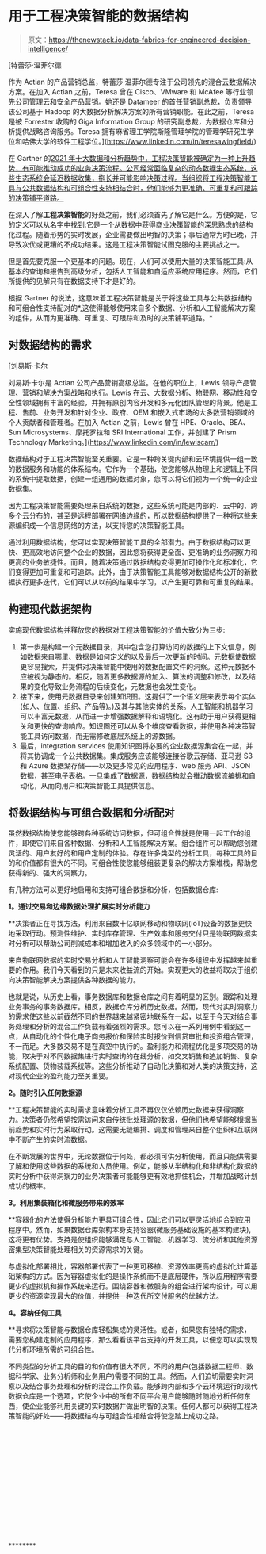 # 用于工程决策智能的数据结构

> 原文：<https://thenewstack.io/data-fabrics-for-engineered-decision-intelligence/>

[](https://www.linkedin.com/in/teresawingfield/)

 [特蕾莎·温菲尔德

作为 Actian 的产品营销总监，特蕾莎·温菲尔德专注于公司领先的混合云数据解决方案。在加入 Actian 之前，Teresa 曾在 Cisco、VMware 和 McAfee 等行业领先公司管理云和安全产品营销。她还是 Datameer 的首任营销副总裁，负责领导该公司基于 Hadoop 的大数据分析解决方案的所有营销职能。在此之前，Teresa 是被 Forrester 收购的 Giga Information Group 的研究副总裁，为数据仓库和分析提供战略咨询服务。Teresa 拥有麻省理工学院斯隆管理学院的管理学研究生学位和哈佛大学的软件工程学位。](https://www.linkedin.com/in/teresawingfield/) [](https://www.linkedin.com/in/teresawingfield/)

在 Gartner 的[2021 年十大数据和分析趋势中，工程决策智能被确定为一种上升趋势，有可能推动成功的业务决策流程。公司经常面临复杂的动态数据生态系统，这些生态系统会延迟数据收集，拖长并可能影响决策过程。当组织将工程决策智能工具与公共数据结构和可组合性支持相结合时，他们能够为更准确、可重复和可跟踪的决策铺平道路。](https://www.gartner.com/smarterwithgartner/gartner-top-10-data-and-analytics-trends-for-2021/)

在深入了解**工程决策智能**的好处之前，我们必须首先了解它是什么。方便的是，它的定义可以从名字中找到:它是一个从数据中获得商业决策智能的深思熟虑的结构化过程。随着形势的实时发展，企业需要做出明智的决策；事后通常为时已晚，并导致次优或更糟的不成功结果。这是工程决策智能试图克服的主要挑战之一。

但是首先要克服一个更基本的问题。现在，人们可以使用大量的决策智能工具:从基本的查询和报告到高级分析，包括人工智能和自适应系统应用程序。然而，它们所提供的见解只有在数据支持下才是好的。

根据 Gartner 的说法，这意味着工程决策智能是关于将这些工具与公共数据结构和可组合性支持配对的*,这使得能够使用来自多个数据、分析和人工智能解决方案的组件，从而为更准确、可重复、可跟踪和及时的决策铺平道路。*

## **对数据结构的需求**

 [刘易斯·卡尔

刘易斯·卡尔是 Actian 公司产品营销高级总监。在他的职位上，Lewis 领导产品管理、营销和解决方案战略和执行。Lewis 在云、大数据分析、物联网、移动性和安全性领域拥有丰富的经验，并拥有原创内容开发和多元化团队管理的背景。他是工程、售前、业务开发和针对企业、政府、OEM 和嵌入式市场的大多数营销领域的个人贡献者和管理者。在加入 Actian 之前，Lewis 曾在 HPE、Oracle、BEA、Sun Microsystems、摩托罗拉和 SRI International 工作，并创建了 Prism Technology Marketing。](https://www.linkedin.com/in/lewiscarr/) 

数据结构对于工程决策智能至关重要。它是一种跨关键内部和云环境提供一组一致的数据服务和功能的体系结构。它作为一个基础，使您能够从物理上和逻辑上不同的系统中提取数据，创建一组通用的数据对象，您可以将它们视为一个统一的企业数据集。

因为工程决策智能需要处理来自系统的数据，这些系统可能是内部的、云中的、跨多个云分布的，甚至是远程部署在网络边缘的，所以数据结构提供了一种将这些来源编织成一个信息网络的方法，以支持您的决策智能工具。

通过利用数据结构，您可以实现决策智能工具的全部潜力。由于数据结构可以更快、更高效地访问整个企业的数据，因此您将获得更全面、更准确的业务洞察力和更高的业务敏捷性。而且，随着决策通过数据结构变得更加可操作化和标准化，它们变得更加可重复和可追踪。此外，由于决策智能工具能够对数据结构公开的新数据执行更多迭代，它们可以从以前的结果中学习，以产生更可靠和可重复的结果。

## **构建现代数据架构**

实施现代数据结构并释放您的数据对工程决策智能的价值大致分为三步:

1.  第一步是构建一个元数据目录，其中包含您打算访问的数据的上下文信息，例如数据来自哪里、数据是如何定义的以及最后一次更新的时间。元数据使数据更容易搜索，并提供对决策智能中使用的数据配置文件的洞察。这种元数据不应被视为静态的。相反，随着更多数据源的加入、算法的调整和修改，以及结果的变化导致业务流程的后续变化，元数据也会发生变化。
2.  接下来，使用元数据目录来创建知识图。这提供了一个语义层来表示每个实体(如人、位置、组织、产品等)。)及其与其他实体的关系。人工智能和机器学习可以丰富元数据，从而进一步增强数据解释和语境化。这有助于用户获得更相关和更快的查询响应。知识图还可以从多个维度查看数据，并使用各种决策智能工具访问数据，而无需修改底层系统上的源数据。
3.  最后，integration services 使用知识图将必要的企业数据源集合在一起，并将其协调成一个公共数据集。集成服务应该能够连接谷歌云存储、亚马逊 S3 和 Azure 数据湖存储——以及更多常见的应用程序、web 服务 API、JSON 数据，甚至电子表格。一旦集成了数据源，数据结构就会推动数据流编排和自动化，从而向用户和决策智能工具提供信息。

## **将数据结构与可组合数据和分析配对**

虽然数据结构使您能够跨各种系统访问数据，但可组合性就是使用一起工作的组件，即使它们来自各种数据、分析和人工智能解决方案。组合组件可以帮助您创建灵活的、用户友好的和用户定制的体验。存在许多类型的分析工具，每种工具的目的和价值都有很大的不同。可组合性使您能够组装更复杂的解决方案堆栈，帮助您获得新的、强大的洞察力。

有几种方法可以更好地启用和支持可组合数据和分析，包括数据仓库:

****1。通过交易和边缘数据处理扩展实时分析能力****

 **决策者正在寻找方法，利用来自数十亿联网移动和物联网(IoT)设备的数据更快地采取行动。预测性维护、实时库存管理、生产效率和服务交付只是物联网数据实时分析可以帮助公司削减成本和增加收入的众多领域中的一小部分。

来自物联网数据的实时交易分析和人工智能洞察可能会在许多组织中发挥越来越重要的作用。我们今天看到的只是未来收益流的开始。实现更大的收益将取决于组织向决策智能解决方案提供各种数据的能力。

也就是说，从历史上看，事务数据库和数据仓库之间有着明显的区别。跟踪和处理业务事务的事务数据库。相反，数据仓库分析历史数据。然而，现代对实时洞察力的需求使这些以前截然不同的世界越来越紧密地联系在一起，以至于今天对结合事务处理和分析的混合工作负载有着强烈的需求。您可以在一系列用例中看到这一点，从自动化的个性化电子商务报价和保险实时报价到信贷审批和投资组合管理，不一而足。大多数交易不是在真空中执行的。盈利能力和流程优化是多项交易的功能，取决于对不同数据集进行实时查询的在线分析，如交叉销售和追加销售、复杂系统配置、货物装载系统等。这些分析推动了自动化决策和对人类的决策支持，这对现代企业的盈利能力至关重要。

****2。随时引入任何数据源****

 **工程决策智能的实时需求意味着分析工具不再仅仅依赖历史数据来获得洞察力。决策者仍然希望按需访问来自传统批处理源的数据，但他们也希望能够根据当前趋势和实时行为采取行动。这需要无缝编排、调度和管理来自整个组织和互联网中不断产生的实时流数据。

在不断发展的世界中，无论数据位于何处，都必须可供分析使用，而且只能供需要了解和使用这些数据的系统和人员使用。例如，能够从半结构化和非结构化数据的实时分析中获得洞察力的业务决策者可能能够更有效地抓住机会，并增加战略计划成功的概率。

****3。利用集装箱化和微服务带来的效率****

 **容器化的方法使得分析能力更具可组合性，因此它们可以更灵活地组合到应用程序中。然而，如果数据仓库架构本身支持容器(微服务基础设施的基本构建块),这将更有优势。支持是使组织能够满足与人工智能、机器学习、流分析和其他资源密集型决策智能处理相关的资源需求的关键。

与虚拟化部署相比，容器部署代表了一种更可移植、资源效率更高的虚拟化计算基础架构的方式。因为容器虚拟化的是操作系统而不是底层硬件，所以应用程序需要更少的虚拟机和操作系统来运行。围绕容器和微服务的组合进行架构设计，可以用更少的资源实现最大的价值，并提供一种迭代所交付服务的优越方法。

****4。容纳任何工具****

 **寻求将决策智能与数据仓库轻松集成的灵活性。或者，如果您有独特的需求，需要您构建定制的应用程序，那么看看该平台支持的开发工具，以便您可以实现现代分析环境所需的可组合性。

不同类型的分析工具的目的和价值有很大不同，不同的用户(包括数据工程师、数据科学家、业务分析师和业务用户)需要不同的工具。然而，人们迫切需要实时洞察以及结合事务处理和分析的混合工作负载。能够跨内部和多个云环境运行的现代数据仓库是一个选项，它使企业中的所有不同平台用户能够随时随地分析任何东西，使企业能够利用关键的实时数据并做出明智的决策。任何人都可以获得工程决策智能的好处——将数据结构与可组合性相结合将使您踏上成功之路。

<svg xmlns:xlink="http://www.w3.org/1999/xlink" viewBox="0 0 68 31" version="1.1"><title>Group</title> <desc>Created with Sketch.</desc></svg>********